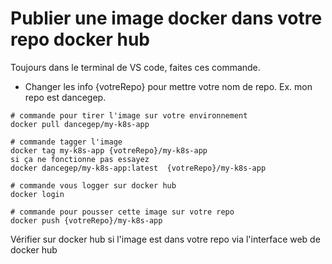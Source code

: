 # Publier une image docker dans votre repo docker hub


Toujours dans le terminal de VS code, faites ces commande.

- Changer les info {votreRepo} pour mettre votre nom de repo. Ex. mon repo est dancegep.

````
# commande pour tirer l'image sur votre environnement
docker pull dancegep/my-k8s-app

# commande tagger l'image 
docker tag my-k8s-app {votreRepo}/my-k8s-app
si ça ne fonctionne pas essayez
docker dancegep/my-k8s-app:latest  {votreRepo}/my-k8s-app

# commande vous logger sur docker hub
docker login

# commande pour pousser cette image sur votre repo
docker push {votreRepo}/my-k8s-app
````

Vérifier sur docker hub si l'image est dans votre repo via l'interface web de docker hub

